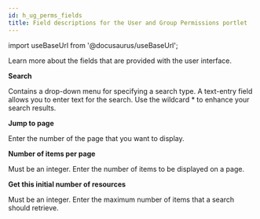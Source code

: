 ```yaml
---
id: h_ug_perms_fields
title: Field descriptions for the User and Group Permissions portlet
---
```

import useBaseUrl from '@docusaurus/useBaseUrl';



Learn more about the fields that are provided with the user interface.

**Search**

Contains a drop-down menu for specifying a search type. A text-entry field allows you to enter text for the search. Use the wildcard \* to enhance your search results.

**Jump to page**

Enter the number of the page that you want to display.

**Number of items per page**

Must be an integer. Enter the number of items to be displayed on a page.

**Get this initial number of resources**

Must be an integer. Enter the maximum number of items that a search should retrieve.


